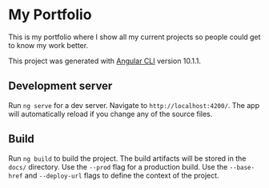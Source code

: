 # My Portfolio

This is my portfolio where I show all my current projects so people could get to know my work better.

This project was generated with [Angular CLI](https://github.com/angular/angular-cli) version 10.1.1.

## Development server

Run `ng serve` for a dev server. Navigate to `http://localhost:4200/`. The app will automatically reload if you change any of the source files.

## Build

Run `ng build` to build the project. The build artifacts will be stored in the `docs/` directory. Use the `--prod` flag for a production build.
Use the `--base-href` and `--deploy-url` flags to define the context of the project. 
